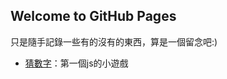 ## Welcome to GitHub Pages

只是隨手記錄一些有的沒有的東西，算是一個留念吧:)

- [猜數字](https://ericla.github.io/guessNumber/)：第一個js的小遊戲